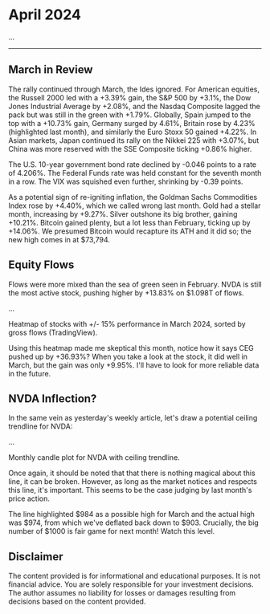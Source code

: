 # April 2024

>

...

---

## March in Review

The rally continued through March, the Ides ignored. For American equities, the Russell 2000 led with a +3.39% gain, the S&P 500 by +3.1%, the Dow Jones Industrial Average by +2.08%, and the Nasdaq Composite lagged the pack but was still in the green with +1.79%. Globally, Spain jumped to the top with a +10.73% gain, Germany surged by 4.61%, Britain rose by 4.23% (highlighted last month), and similarly the Euro Stoxx 50 gained +4.22%. In Asian markets, Japan continued its rally on the Nikkei 225 with +3.07%, but China was more reserved with the SSE Composite ticking +0.86% higher.

The U.S. 10-year government bond rate declined by -0.046 points to a rate of 4.206%. The Federal Funds rate was held constant for the seventh month in a row. The VIX was squished even further, shrinking by -0.39 points.

As a potential sign of re-igniting inflation, the Goldman Sachs Commodities Index rose by +4.40%, which we called wrong last month. Gold had a stellar month, increasing by +9.27%. Silver outshone its big brother, gaining +10.21%. Bitcoin gained plenty, but a lot less than February, ticking up by +14.06%. We presumed Bitcoin would recapture its ATH and it did so; the new high comes in at $73,794.

## Equity Flows

Flows were more mixed than the sea of green seen in February. NVDA is still the most active stock, pushing higher by +13.83% on $1.098T of flows.

...

Heatmap of stocks with +/- 15% performance in March 2024, sorted by gross flows (TradingView).

Using this heatmap made me skeptical this month, notice how it says CEG pushed up by +36.93%? When you take a look at the stock, it did well in March, but the gain was only +9.95%. I'll have to look for more reliable data in the future.

## NVDA Inflection?

In the same vein as yesterday's weekly article, let's draw a potential ceiling trendline for NVDA:

...

Monthly candle plot for NVDA with ceiling trendline.

Once again, it should be noted that that there is nothing magical about this line, it can be broken. However, as long as the market notices and respects this line, it's important. This seems to be the case judging by last month's price action.

The line highlighted $984 as a possible high for March and the actual high was $974, from which we've deflated back down to $903. Crucially, the big number of $1000 is fair game for next month! Watch this level.

## Disclaimer

The content provided is for informational and educational purposes. It is not financial advice. You are solely responsible for your investment decisions. The author assumes no liability for losses or damages resulting from decisions based on the content provided.
